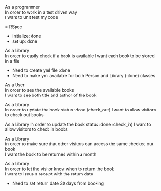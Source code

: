 As a programmer  
In order to work in a test driven way  
I want to unit test my code

= RSpec
- initialize: done
- set up: done


As a Library          
In order to easily check if a book is available
I want each book to be stored in a file 

- Need to create yml file :done
- Need to make yml available for both Person and Library (:done) classes

As a User  
In order to see the available books  
I want to see both title and author of the book

As a Library   
In order to update the book status   :done (check_out)
I want to allow visitors to check out books

As a Library
In order to update the book status   :done (check_in)
I want to allow visitors to check in books

As a Library  
In order to make sure that other visitors can access the same checked out book  
I want the book to be returned within a month

As a Library  
In order to let the visitor know 
when to return the book  
I want to issue a receipt with the return date 

- Need to set return date 30 days from booking





